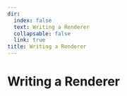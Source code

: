 ```yaml
---
dir:
  index: false
  text: Writing a Renderer
  collapsable: false
  link: true
title: Writing a Renderer
---
```


# Writing a Renderer
